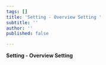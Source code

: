 ```yaml
---
tags: []
title: 'Setting - Overview Setting '
subtitle: ''
author: ''
published: false

---
```

**Setting - Overview Setting**